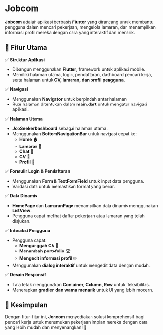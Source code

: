 # Jobcom

**Jobcom** adalah aplikasi berbasis **Flutter** yang dirancang untuk membantu pengguna dalam mencari pekerjaan, mengelola lamaran, dan menampilkan informasi profil mereka dengan cara yang interaktif dan menarik.

## 📌 Fitur Utama

✅ **Struktur Aplikasi**  
- Dibangun menggunakan **Flutter**, framework untuk aplikasi mobile.
- Memiliki halaman utama, login, pendaftaran, dashboard pencari kerja, serta halaman untuk **CV, lamaran, dan profil pengguna**.

✅ **Navigasi**  
- Menggunakan **Navigator** untuk berpindah antar halaman.
- Rute halaman ditentukan dalam **main.dart** untuk mengatur navigasi aplikasi.

✅ **Halaman Utama**  
- **JobSeekerDashboard** sebagai halaman utama.
- Menggunakan **BottomNavigationBar** untuk navigasi cepat ke:
  - **Home** 🏠
  - **Lamaran** 📄
  - **Chat** 💬
  - **CV** 📑
  - **Profil** 👤

✅ **Formulir Login & Pendaftaran**  
- Menggunakan **Form & TextFormField** untuk input data pengguna.
- Validasi data untuk memastikan format yang benar.

✅ **Data Dinamis**  
- **HomePage** dan **LamaranPage** menampilkan data dinamis menggunakan **ListView**.
- Pengguna dapat melihat daftar pekerjaan atau lamaran yang telah diajukan.

✅ **Interaksi Pengguna**  
- Pengguna dapat:
  - **Mengunggah CV** 📂
  - **Menambah portofolio** 🏆
  - **Mengedit informasi profil** ✏️
- Menggunakan **dialog interaktif** untuk mengedit data dengan mudah.

✅ **Desain Responsif**  
- Tata letak menggunakan **Container, Column, Row** untuk fleksibilitas.
- Menerapkan **gradien dan warna menarik** untuk UI yang lebih modern.

## 🎯 Kesimpulan
Dengan fitur-fitur ini, **Joncom** menyediakan solusi komprehensif bagi pencari kerja untuk menemukan pekerjaan impian mereka dengan cara yang lebih mudah dan menyenangkan! 🚀

